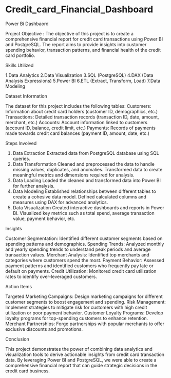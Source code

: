 # Credit_card_Financial_Dashboard
Power Bi Dashbaord

Project Objective :
The objective of this project is to create a comprehensive financial report for credit card transactions using Power BI and PostgreSQL. The report aims to provide insights into customer spending behavior, transaction patterns, and financial health of the credit card portfolio.

Skills Utilized 

1.Data Analytics
2.Data Visualization
3.SQL (PostgreSQL)
4.DAX (Data Analysis Expressions)
5.Power BI
6.ETL (Extract, Transform, Load)
7.Data Modeling

Dataset Information 

The dataset for this project includes the following tables:
Customers: Information about credit card holders (customer ID, demographics, etc.)
Transactions: Detailed transaction records (transaction ID, date, amount, merchant, etc.)
Accounts: Account information linked to customers (account ID, balance, credit limit, etc.)
Payments: Records of payments made towards credit card balances (payment ID, amount, date, etc.)

Steps Involved

1. Data Extraction
Extracted data from PostgreSQL database using SQL queries.
2. Data Transformation
Cleaned and preprocessed the data to handle missing values, duplicates, and anomalies.
Transformed data to create meaningful metrics and dimensions required for analysis.
3. Data Loading
Loaded the cleaned and transformed data into Power BI for further analysis.
4. Data Modeling
Established relationships between different tables to create a cohesive data model.
Defined calculated columns and measures using DAX for advanced analytics.
5. Data Visualization
Created interactive dashboards and reports in Power BI.
Visualized key metrics such as total spend, average transaction value, payment behavior, etc.

Insights

Customer Segmentation: Identified different customer segments based on spending patterns and demographics.
Spending Trends: Analyzed monthly and yearly spending trends to understand peak periods and average transaction values.
Merchant Analysis: Identified top merchants and categories where customers spend the most.
Payment Behavior: Assessed payment patterns and identified customers who frequently pay late or default on payments.
Credit Utilization: Monitored credit card utilization rates to identify over-leveraged customers.

Action Items

Targeted Marketing Campaigns: Design marketing campaigns for different customer segments to boost engagement and spending.
Risk Management: Implement strategies to mitigate risk for customers with high credit utilization or poor payment behavior.
Customer Loyalty Programs: Develop loyalty programs for top-spending customers to enhance retention.
Merchant Partnerships: Forge partnerships with popular merchants to offer exclusive discounts and promotions.

Conclusion

This project demonstrates the power of combining data analytics and visualization tools to derive actionable insights from credit card transaction data. By leveraging Power BI and PostgreSQL, we were able to create a comprehensive financial report that can guide strategic decisions in the credit card business.
